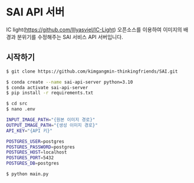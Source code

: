 # SAI API 서버

IC light(https://github.com/lllyasviel/IC-Light) 오픈소스를 이용하여 이미지의 배경과 분위기를 수정해주는 SAI 서비스 API 서버입니다.

## 시작하기

```bash
$ git clone https://github.com/kimgangmin-thinkingfriends/SAI.git

$ conda create --name sai-api-server python=3.10
$ conda activate sai-api-server
$ pip install -r requirements.txt

$ cd src
$ nano .env

INPUT_IMAGE_PATH="{원본 이미지 경로}"
OUTPUT_IMAGE_PATH="{생성 이미지 경로}"
API_KEY="{API 키}"

POSTGRES_USER=postgres
POSTGRES_PASSWORD=postgres
POSTGRES_HOST=localhost
POSTGRES_PORT=5432
POSTGRES_DB=postgres

$ python main.py
```
